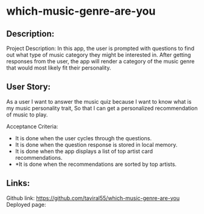 # which-music-genre-are-you

## Description:

Project Description: In this app, the user is prompted with questions to find out what type of music category they might be interested in. After getting responses from the user, the app will render a category of the music genre that would most likely fit their personality.

## User Story:

As a user I want to answer the music quiz because
I want to know what is my music personality trait,
So that I can get a personalized recommendation of music to play.

Acceptance Criteria:

- It is done when the user cycles through the questions.
- It is done when the question response is stored in local memory.
- It is done when the app displays a list of top artist card recommendations.
- \*It is done when the recommendations are sorted by top artists.

## Links:

Github link: https://github.com/taviral55/which-music-genre-are-you
Deployed page:


<!-- General Notes: 
1. Page
2. How 


















 -->